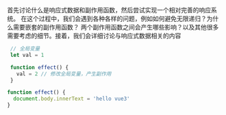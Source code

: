 首先讨论什么是响应式数据和副作用函数，然后尝试实现一个相对完善的响应系统。
在这个过程中，我们会遇到各种各样的问题，例如如何避免无限递归？为什么需要嵌套的副作用函数？
两个副作用函数之间会产生哪些影响？以及其他很多需要考虑的细节。接着，我们会详细讨论与响应式数据相关的内容


```javascript
 // 全局变量
 let val = 1

 function effect() {
   val = 2 // 修改全局变量，产生副作用
 }
```

```javascript
function effect() {
  document.body.innerText = 'hello vue3'
}
```

```javascript

```

```javascript

```

```javascript

```

```javascript

```